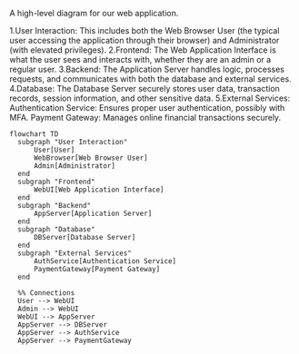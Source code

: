 A high-level diagram for our web application.

1.User Interaction: This includes both the Web Browser User (the typical user accessing the application through their browser) and Administrator (with elevated privileges).
2.Frontend: The Web Application Interface is what the user sees and interacts with, whether they are an admin or a regular user.
3.Backend: The Application Server handles logic, processes requests, and communicates with both the database and external services.
4.Database: The Database Server securely stores user data, transaction records, session information, and other sensitive data.
5.External Services:
Authentication Service: Ensures proper user authentication, possibly with MFA.
Payment Gateway: Manages online financial transactions securely.

  ```mermaid
flowchart TD
    subgraph "User Interaction"
        User[User]
        WebBrowser[Web Browser User]
        Admin[Administrator]
    end
    subgraph "Frontend"
        WebUI[Web Application Interface]
    end
    subgraph "Backend"
        AppServer[Application Server]
    end
    subgraph "Database"
        DBServer[Database Server]
    end
    subgraph "External Services"
        AuthService[Authentication Service]
        PaymentGateway[Payment Gateway]
    end

    %% Connections
    User --> WebUI
    Admin --> WebUI
    WebUI --> AppServer
    AppServer --> DBServer
    AppServer --> AuthService
    AppServer --> PaymentGateway

